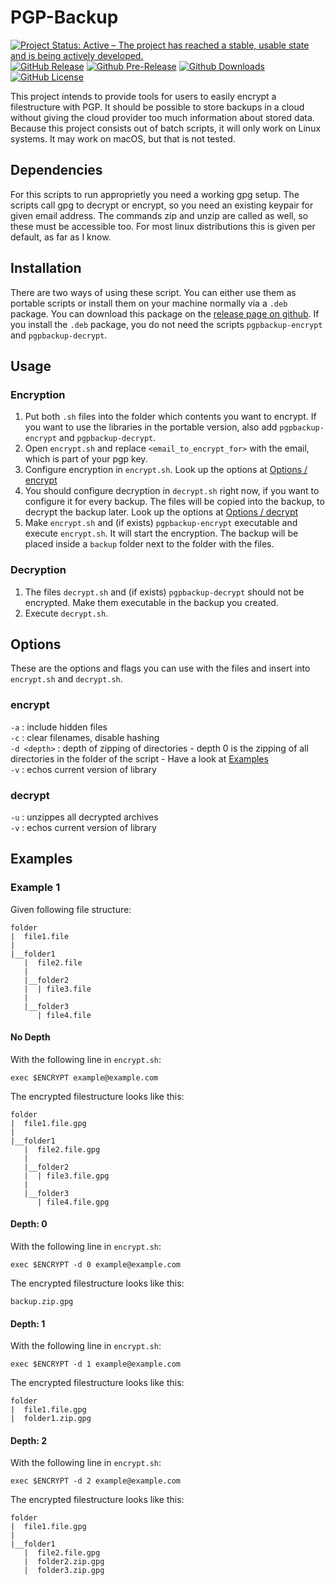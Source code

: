 # PGP-Backup
[![Project Status: Active – The project has reached a stable, usable state and is being actively developed.](http://www.repostatus.org/badges/latest/active.svg)](http://www.repostatus.org/#active)
[![GitHub Release](https://img.shields.io/github/release/NicoVIII/PGP-Backup.svg)]()
[![Github Pre-Release](https://img.shields.io/github/release/NicoVIII/PGP-Backup/all.svg?label=prerelease)]()
[![Github Downloads](https://img.shields.io/github/downloads/NicoVIII/PGP-Backup/total.svg)]()
[![GitHub License](https://img.shields.io/badge/license-MIT-blue.svg)](https://raw.githubusercontent.com/NicoVIII/CloudBackupEncryption/master/LICENSE.txt)

This project intends to provide tools for users to easily encrypt a filestructure with PGP. It should be possible to store backups in a cloud without giving the cloud provider too much information about stored data.
Because this project consists out of batch scripts, it will only work on Linux systems. It may work on macOS, but that is not tested.

## Dependencies
For this scripts to run approprietly you need a working gpg setup. The scripts call gpg to decrypt or encrypt, so you need an existing keypair for given email address.
The commands zip and unzip are called as well, so these must be accessible too. For most linux distributions this is given per default, as far as I know.

## Installation
There are two ways of using these script. You can either use them as portable scripts or install them on your machine normally via a `.deb` package. You can download this package on the [release page on github](https://github.com/NicoVIII/PGP-Backup/releases).
If you install the `.deb` package, you do not need the scripts `pgpbackup-encrypt` and `pgpbackup-decrypt`.

## Usage

### Encryption
1. Put both `.sh` files into the folder which contents you want to encrypt. If you want to use the libraries in the portable version, also add `pgpbackup-encrypt` and `pgpbackup-decrypt`.
2. Open `encrypt.sh` and replace `<email_to_encrypt_for>` with the email, which is part of your pgp key.
3. Configure encryption in `encrypt.sh`. Look up the options at [Options / encrypt](#encrypt)
4. You should configure decryption in `decrypt.sh` right now, if you want to configure it for every backup. The files will be copied into the backup, to decrypt the backup later. Look up the options at [Options / decrypt](#decrypt)
5. Make `encrypt.sh` and (if exists) `pgpbackup-encrypt` executable and execute `encrypt.sh`. It will start the encryption. The backup will be placed inside a `backup` folder next to the folder with the files.

### Decryption
1. The files `decrypt.sh` and (if exists) `pgpbackup-decrypt` should not be encrypted. Make them executable in the backup you created.
2. Execute `decrypt.sh`.

## Options
These are the options and flags you can use with the files and insert into `encrypt.sh` and `decrypt.sh`.

### encrypt
`-a` : include hidden files  
`-c` : clear filenames, disable hashing  
`-d <depth>` : depth of zipping of directories - depth 0 is the zipping of all directories in the folder of the script - Have a look at [Examples](#Examples)  
`-v` : echos current version of library

### decrypt
`-u` : unzippes all decrypted archives  
`-v` : echos current version of library

## Examples

### Example 1

Given following file structure:
```
folder
|  file1.file
|
|__folder1
   |  file2.file
   |
   |__folder2
   |  | file3.file
   |
   |__folder3
      | file4.file
```

#### No Depth
With the following line in `encrypt.sh`:
```
exec $ENCRYPT example@example.com
```
The encrypted filestructure looks like this:
```
folder
|  file1.file.gpg
|
|__folder1
   |  file2.file.gpg
   |
   |__folder2
   |  | file3.file.gpg
   |
   |__folder3
      | file4.file.gpg
```

#### Depth: 0
With the following line in `encrypt.sh`:
```
exec $ENCRYPT -d 0 example@example.com
```
The encrypted filestructure looks like this:
```
backup.zip.gpg
```

#### Depth: 1
With the following line in `encrypt.sh`:
```
exec $ENCRYPT -d 1 example@example.com
```
The encrypted filestructure looks like this:
```
folder
|  file1.file.gpg
|  folder1.zip.gpg
```

#### Depth: 2
With the following line in `encrypt.sh`:
```
exec $ENCRYPT -d 2 example@example.com
```
The encrypted filestructure looks like this:
```
folder
|  file1.file.gpg
|
|__folder1
   |  file2.file.gpg
   |  folder2.zip.gpg
   |  folder3.zip.gpg
```
